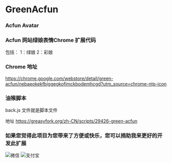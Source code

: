 # GreenAcfun
### Acfun Avatar 

### Acfun 网站绿娘表情Chrome 扩展代码
包括：
1：绿娘
2：彩娘

### Chrome 地址
https://chrome.google.com/webstore/detail/green-acfun/nebaeokekfbiggegkofimckbodemhcgd?utm_source=chrome-ntp-icon

### 油猴脚本

 back.js 文件就是脚本文件
 
 地址
 https://greasyfork.org/zh-CN/scripts/29426-green-acfun


### 如果您觉得此项目为您带来了方便或快乐，您可以捐助我来更好的开发此扩展
 ![微信](http://rekkles.xyz/wx.png)
 ![支付宝](http://rekkles.xyz/alipay.jpeg)

